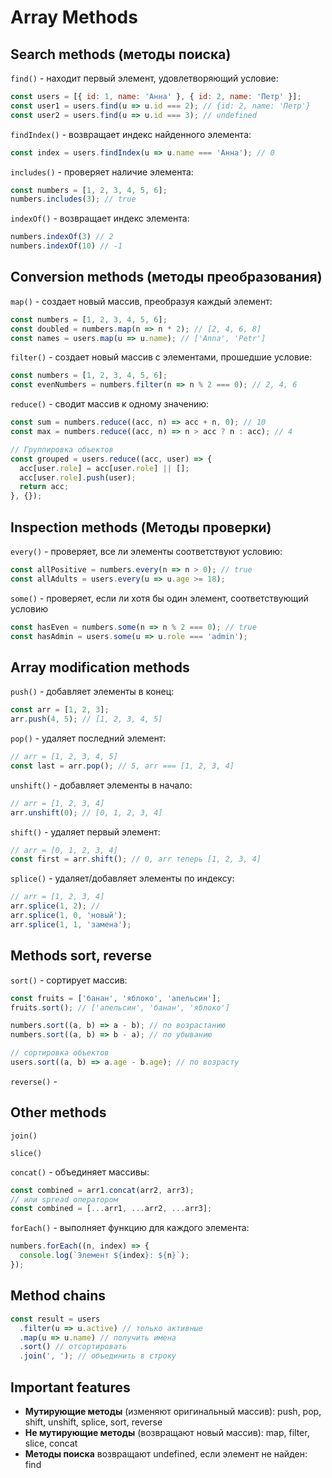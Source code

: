 # Array Methods #

## Search methods (методы поиска) ##

`find()` - находит первый элемент, удовлетворяющий условие:

````javascript
const users = [{ id: 1, name: 'Анна' }, { id: 2, name: 'Петр' }];
const user1 = users.find(u => u.id === 2); // {id: 2, name: 'Петр'}
const user2 = users.find(u => u.id === 3); // undefined
````

`findIndex()` - возвращает индекс найденного элемента:

````javascript
const index = users.findIndex(u => u.name === 'Анна'); // 0
````

`includes()` - проверяет наличие элемента:

````javascript
const numbers = [1, 2, 3, 4, 5, 6];
numbers.includes(3); // true
````

`indexOf()` - возвращает индекс элемента:

````javascript
numbers.indexOf(3) // 2
numbers.indexOf(10) // -1
````

## Conversion methods (методы преобразования) ##

`map()` - создает новый массив, преобразуя каждый элемент:

````javascript
const numbers = [1, 2, 3, 4, 5, 6];
const doubled = numbers.map(n => n * 2); // [2, 4, 6, 8]
const names = users.map(u => u.name); // ['Anna', 'Petr']
````

`filter()` - создает новый массив с элементами, прошедшие условие:

````javascript
const numbers = [1, 2, 3, 4, 5, 6];
const evenNumbers = numbers.filter(n => n % 2 === 0); // 2, 4, 6
````

`reduce()` - сводит массив к одному значению:

````javascript
const sum = numbers.reduce((acc, n) => acc + n, 0); // 10
const max = numbers.reduce((acc, n) => n > acc ? n : acc); // 4

// Группировка объектов
const grouped = users.reduce((acc, user) => {
  acc[user.role] = acc[user.role] || [];
  acc[user.role].push(user);
  return acc;
}, {});
````

## Inspection methods (Методы проверки) ##

`every()` - проверяет, все ли элементы соответствуют условию:

````javascript
const allPositive = numbers.every(n => n > 0); // true
const allAdults = users.every(u => u.age >= 18);
````

`some()` - проверяет, если ли хотя бы один элемент, соответствующий условию

````javascript
const hasEven = numbers.some(n => n % 2 === 0); // true
const hasAdmin = users.some(u => u.role === 'admin');
````

## Array modification methods ##

`push()` - добавляет элементы в конец:

````javascript
const arr = [1, 2, 3];
arr.push(4, 5); // [1, 2, 3, 4, 5]
````

`pop()` - удаляет последний элемент:

````javascript
// arr = [1, 2, 3, 4, 5]
const last = arr.pop(); // 5, arr === [1, 2, 3, 4]
````

`unshift()` - добавляет элементы в начало:

````javascript
// arr = [1, 2, 3, 4]
arr.unshift(0); // [0, 1, 2, 3, 4]
````

`shift()` - удаляет первый элемент:

````javascript
// arr = [0, 1, 2, 3, 4]
const first = arr.shift(); // 0, arr теперь [1, 2, 3, 4]
````

`splice()` - удаляет/добавляет элементы по индексу:

````javascript
// arr = [1, 2, 3, 4]
arr.splice(1, 2); //
arr.splice(1, 0, 'новый');
arr.splice(1, 1, 'замена');
````

## Methods sort, reverse ##

`sort()` - сортирует массив:

````javascript
const fruits = ['банан', 'яблоко', 'апельсин'];
fruits.sort(); // ['апельсин', 'банан', 'яблоко']

numbers.sort((a, b) => a - b); // по возрастанию
numbers.sort((a, b) => b - a); // по убыванию

// сортировка объектов
users.sort((a, b) => a.age - b.age); // по возрасту
````

`reverse()` - 
## Other methods ##

`join()`

`slice()`

`concat()` - объединяет массивы:

````javascript
const combined = arr1.concat(arr2, arr3);
// или spread оператором
const combined = [...arr1, ...arr2, ...arr3];
````

`forEach()` - выполняет функцию для каждого элемента:

````javascript
numbers.forEach((n, index) => {
  console.log(`Элемент ${index}: ${n}`);
});
````

## Method chains ##

````javascript
const result = users
  .filter(u => u.active) // только активные
  .map(u => u.name) // получить имена
  .sort() // отсортировать
  .join(', '); // объединить в строку
````

## Important features ##

* **Мутирующие методы** (изменяют оригинальный массив): push, pop, shift, unshift, splice, sort, reverse
* **Не мутирующие методы** (возвращают новый массив): map, filter, slice, concat
* **Методы поиска** возвращают undefined, если элемент не найден: find